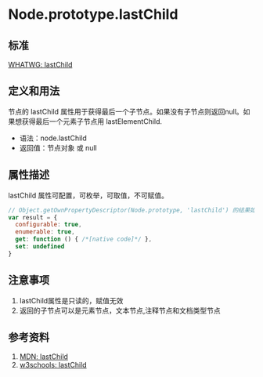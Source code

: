 # Node.prototype.lastChild

## 标准
[WHATWG: lastChild](https://dom.spec.whatwg.org/#dom-node-lastchild)

## 定义和用法
节点的 lastChild 属性用于获得最后一个子节点。如果没有子节点则返回null。如果想获得最后一个元素子节点用 lastElementChild.

- 语法：node.lastChild
- 返回值：节点对象 或 null

## 属性描述
lastChild 属性可配置，可枚举，可取值，不可赋值。
```javascript
// Object.getOwnPropertyDescriptor(Node.prototype, 'lastChild') 的结果如下：
var result = {
  configurable: true,
  enumerable: true,
  get: function () { /*[native code]*/ },
  set: undefined
}
```

## 注意事项
1. lastChild属性是只读的，赋值无效
2. 返回的子节点可以是元素节点，文本节点,注释节点和文档类型节点

## 参考资料
1. [MDN: lastChild](https://developer.mozilla.org/en-US/docs/Web/API/Node/lastChild)
2. [w3schools: lastChild](http://www.w3schools.com/jsref/prop_node_lastchild.asp)
